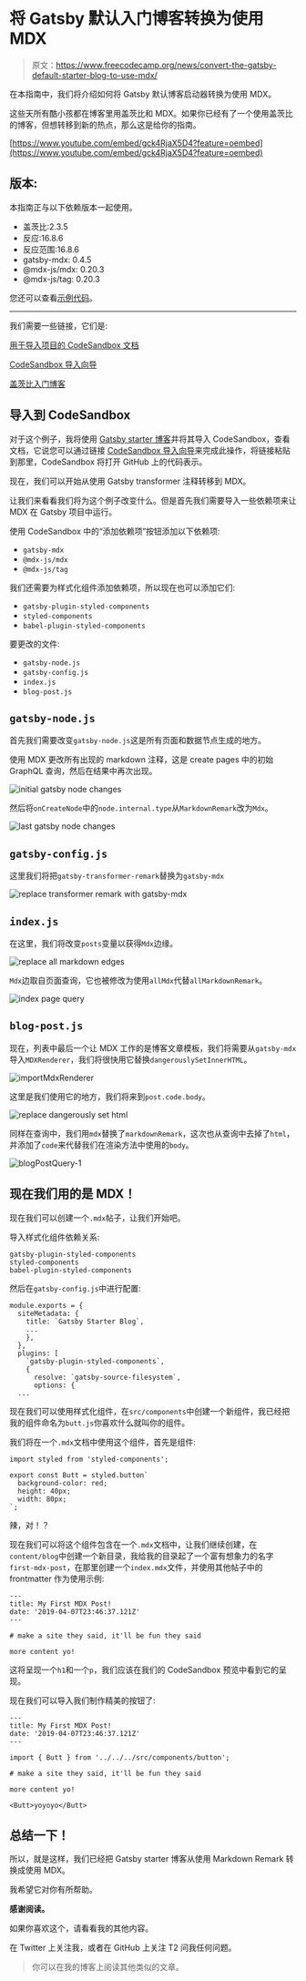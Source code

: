 # 将 Gatsby 默认入门博客转换为使用 MDX

> 原文：<https://www.freecodecamp.org/news/convert-the-gatsby-default-starter-blog-to-use-mdx/>

在本指南中，我们将介绍如何将 Gatsby 默认博客启动器转换为使用 MDX。

这些天所有酷小孩都在博客里用盖茨比和 MDX。如果你已经有了一个使用盖茨比的博客，但想转移到新的热点，那么这是给你的指南。

[https://www.youtube.com/embed/gck4RjaX5D4?feature=oembed](https://www.youtube.com/embed/gck4RjaX5D4?feature=oembed)

## 版本:

本指南正与以下依赖版本一起使用。

*   盖茨比:2.3.5
*   反应:16.8.6
*   反应范围:16.8.6
*   gatsby-mdx: 0.4.5
*   @mdx-js/mdx: 0.20.3
*   @mdx-js/tag: 0.20.3

您还可以查看[示例代码](https://codesandbox.io/s/lqp6p647q)。

* * *

我们需要一些链接，它们是:

[用于导入项目的 CodeSandbox 文档](https://codesandbox.io/docs/importing)

[CodeSandbox 导入向导](https://codesandbox.io/s/github)

[盖茨比入门博客](https://github.com/gatsbyjs/gatsby-starter-blog)

## 导入到 CodeSandbox

对于这个例子，我将使用 [Gatsby starter 博客](https://github.com/gatsbyjs/gatsby-starter-blog)并将其导入 CodeSandbox，查看文档，它说您可以通过链接 [CodeSandbox 导入向导](https://codesandbox.io/s/github)来完成此操作，将链接粘贴到那里，CodeSandbox 将打开 GitHub 上的代码表示。

现在，我们可以开始从使用 Gatsby transformer 注释转移到 MDX。

让我们来看看我们将为这个例子改变什么。但是首先我们需要导入一些依赖项来让 MDX 在 Gatsby 项目中运行。

使用 CodeSandbox 中的“添加依赖项”按钮添加以下依赖项:

*   `gatsby-mdx`
*   `@mdx-js/mdx`
*   `@mdx-js/tag`

我们还需要为样式化组件添加依赖项，所以现在也可以添加它们:

*   `gatsby-plugin-styled-components`
*   `styled-components`
*   `babel-plugin-styled-components`

要更改的文件:

*   `gatsby-node.js`
*   `gatsby-config.js`
*   `index.js`
*   `blog-post.js`

## `gatsby-node.js`

首先我们需要改变`gatsby-node.js`这是所有页面和数据节点生成的地方。

使用 MDX 更改所有出现的 markdown 注释，这是 create pages 中的初始 GraphQL 查询，然后在结果中再次出现。

![initial gatsby node changes](img/ca611153499b63c58232b7ef2ae70786.png)

然后将`onCreateNode`中的`node.internal.type`从`MarkdownRemark`改为`Mdx`。

![last gatsby node changes](img/f9674ba030f0fddce5ef2ccd5b7c0efd.png)

## `gatsby-config.js`

这里我们将把`gatsby-transformer-remark`替换为`gatsby-mdx`

![replace transformer remark with gatsby-mdx](img/61804b878940377144b4a4e619bc5148.png)

## `index.js`

在这里，我们将改变`posts`变量以获得`Mdx`边缘。

![replace all markdown edges](img/f349b9700ff1ffbc202b679a719e9163.png)

`Mdx`边取自页面查询，它也被修改为使用`allMdx`代替`allMarkdownRemark`。

![index page query](img/d9e1b3acb5667182dbaf963daaf93161.png)

## `blog-post.js`

现在，列表中最后一个让 MDX 工作的是博客文章模板，我们将需要从`gatsby-mdx`导入`MDXRenderer`，我们将很快用它替换`dangerouslySetInnerHTML`。

![importMdxRenderer](img/8627e9c3e38b3e40a71f25019770c6c9.png)

这里是我们使用它的地方，我们将来到`post.code.body`。

![replace dangerously set html](img/3ffd81acc21efce4db5f52c77bc029e9.png)

同样在查询中，我们用`mdx`替换了`markdownRemark`，这次也从查询中去掉了`html`，并添加了`code`来代替我们在渲染方法中使用的`body`。

![blogPostQuery-1](img/f4b784f81a2e16485858be1b7e7a895c.png)

## 现在我们用的是 MDX！

现在我们可以创建一个`.mdx`帖子，让我们开始吧。

导入样式化组件依赖关系:

```
gatsby-plugin-styled-components
styled-components
babel-plugin-styled-components 
```

然后在`gatsby-config.js`中进行配置:

```
module.exports = {
  siteMetadata: {
    title: `Gatsby Starter Blog`,
    ...
    },
  },
  plugins: [
    `gatsby-plugin-styled-components`,
    {
      resolve: `gatsby-source-filesystem`,
      options: {
  ... 
```

现在我们可以使用样式化组件，在`src/components`中创建一个新组件，我已经把我的组件命名为`butt.js`你喜欢什么就叫你的组件。

我们将在一个`.mdx`文档中使用这个组件，首先是组件:

```
import styled from 'styled-components';

export const Butt = styled.button`
  background-color: red;
  height: 40px;
  width: 80px;
`; 
```

辣，对！？

现在我们可以将这个组件包含在一个`.mdx`文档中，让我们继续创建，在`content/blog`中创建一个新目录，我给我的目录起了一个富有想象力的名字`first-mdx-post`，在那里创建一个`index.mdx`文件，并使用其他帖子中的 frontmatter 作为使用示例:

```
---
title: My First MDX Post!
date: '2019-04-07T23:46:37.121Z'
---

# make a site they said, it'll be fun they said

more content yo! 
```

这将呈现一个`h1`和一个`p`，我们应该在我们的 CodeSandbox 预览中看到它的呈现。

现在我们可以导入我们制作精美的按钮了:

```
---
title: My First MDX Post!
date: '2019-04-07T23:46:37.121Z'
---

import { Butt } from '../../../src/components/button';

# make a site they said, it'll be fun they said

more content yo!

<Butt>yoyoyo</Butt> 
```

## 总结一下！

所以，就是这样，我们已经把 Gatsby starter 博客从使用 Markdown Remark 转换成使用 MDX。

我希望它对你有所帮助。

**感谢阅读。**

如果你喜欢这个，请看看我的其他内容。

在 Twitter 上关注我，或者在 GitHub 上关注 T2 问我任何问题。

> 你可以在我的博客上阅读其他类似的文章。